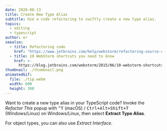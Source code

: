 ```yaml
---
date: 2020-08-13
title: Create New Type Alias
subtitle: Use a code refactoring to swiftly create a new type alias.
topics:
  - editing
  - typescript
author: er
seealso:
  - title: Refactoring code
    href: "https://www.jetbrains.com/help/webstorm/refactoring-source-code.html"
  - title: 10 WebStorm shortcuts you need to know
    href: >-
      https://blog.jetbrains.com/webstorm/2015/06/10-webstorm-shortcuts-you-need-to-know/
thumbnail: ./thumbnail.png
animatedGif:
  file: ./tip.webm
  width: 600
  height: 300
---
```


Want to create a new type alias in your TypeScript code? Invoke the _Refactor This_ popup with <kbd>^T</kbd> (macOS) / <kbd>Ctrl+Alt+Shift+T</kbd> (Windows/Linux) on Windows/Linux, then select **Extract Type Alias**.

For object types, you can also use _Extract Interface_.
